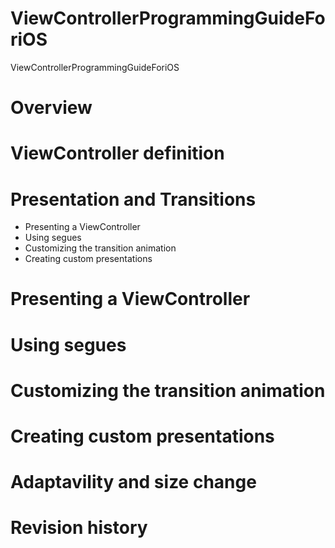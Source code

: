 # ViewControllerProgrammingGuideForiOS
ViewControllerProgrammingGuideForiOS

# Overview
# ViewController definition
# Presentation and Transitions

- Presenting a ViewController
- Using segues
- Customizing the transition animation
- Creating custom presentations

# Presenting a ViewController



# Using segues
# Customizing the transition animation
# Creating custom presentations

# Adaptavility and size change
# Revision history
